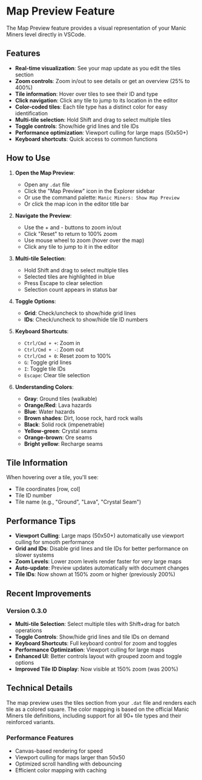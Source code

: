 # Map Preview Feature

The Map Preview feature provides a visual representation of your Manic Miners level directly in VSCode.

## Features

- **Real-time visualization**: See your map update as you edit the tiles section
- **Zoom controls**: Zoom in/out to see details or get an overview (25% to 400%)
- **Tile information**: Hover over tiles to see their ID and type
- **Click navigation**: Click any tile to jump to its location in the editor
- **Color-coded tiles**: Each tile type has a distinct color for easy identification
- **Multi-tile selection**: Hold Shift and drag to select multiple tiles
- **Toggle controls**: Show/hide grid lines and tile IDs
- **Performance optimization**: Viewport culling for large maps (50x50+)
- **Keyboard shortcuts**: Quick access to common functions

## How to Use

1. **Open the Map Preview**:
   - Open any `.dat` file
   - Click the "Map Preview" icon in the Explorer sidebar
   - Or use the command palette: `Manic Miners: Show Map Preview`
   - Or click the map icon in the editor title bar

2. **Navigate the Preview**:
   - Use the + and - buttons to zoom in/out
   - Click "Reset" to return to 100% zoom
   - Use mouse wheel to zoom (hover over the map)
   - Click any tile to jump to it in the editor

3. **Multi-tile Selection**:
   - Hold Shift and drag to select multiple tiles
   - Selected tiles are highlighted in blue
   - Press Escape to clear selection
   - Selection count appears in status bar

4. **Toggle Options**:
   - **Grid**: Check/uncheck to show/hide grid lines
   - **IDs**: Check/uncheck to show/hide tile ID numbers

5. **Keyboard Shortcuts**:
   - `Ctrl/Cmd + +`: Zoom in
   - `Ctrl/Cmd + -`: Zoom out
   - `Ctrl/Cmd + 0`: Reset zoom to 100%
   - `G`: Toggle grid lines
   - `I`: Toggle tile IDs
   - `Escape`: Clear tile selection

6. **Understanding Colors**:
   - **Gray**: Ground tiles (walkable)
   - **Orange/Red**: Lava hazards
   - **Blue**: Water hazards
   - **Brown shades**: Dirt, loose rock, hard rock walls
   - **Black**: Solid rock (impenetrable)
   - **Yellow-green**: Crystal seams
   - **Orange-brown**: Ore seams
   - **Bright yellow**: Recharge seams

## Tile Information

When hovering over a tile, you'll see:
- Tile coordinates [row, col]
- Tile ID number
- Tile name (e.g., "Ground", "Lava", "Crystal Seam")

## Performance Tips

- **Viewport Culling**: Large maps (50x50+) automatically use viewport culling for smooth performance
- **Grid and IDs**: Disable grid lines and tile IDs for better performance on slower systems
- **Zoom Levels**: Lower zoom levels render faster for very large maps
- **Auto-update**: Preview updates automatically with document changes
- **Tile IDs**: Now shown at 150% zoom or higher (previously 200%)

## Recent Improvements

### Version 0.3.0
- **Multi-tile Selection**: Select multiple tiles with Shift+drag for batch operations
- **Toggle Controls**: Show/hide grid lines and tile IDs on demand
- **Keyboard Shortcuts**: Full keyboard control for zoom and toggles
- **Performance Optimization**: Viewport culling for large maps
- **Enhanced UI**: Better controls layout with grouped zoom and toggle options
- **Improved Tile ID Display**: Now visible at 150% zoom (was 200%)

## Technical Details

The map preview uses the tiles section from your `.dat` file and renders each tile as a colored square. The color mapping is based on the official Manic Miners tile definitions, including support for all 90+ tile types and their reinforced variants.

### Performance Features
- Canvas-based rendering for speed
- Viewport culling for maps larger than 50x50
- Optimized scroll handling with debouncing
- Efficient color mapping with caching